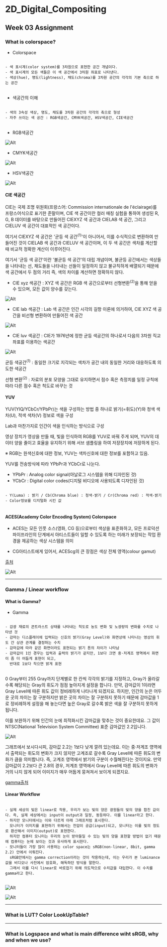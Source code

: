 # 2D_Digital_Compositing
## Week 03 Assignment
### What is colorspace?
- Colorspace
<pre>
<code>
- 색 표시계(color system)를 3차원으로 표현한 공간 개념이다. 
- 색 표시계의 모든 색들은 이 색 공간에서 3차원 좌표로 나타낸다.
- 색상(hue), 명도(lightness), 채도(chroma)를 3차원 공간의 각각의 기본 축으로 하는 공간
</code>
</pre>

- 색공간의 이해
<pre>
<code>
- 색의 3속성 색상, 명도, 채도를 3차원 공간의 각각의 축으로 형성
- 자주 쓰이는 색 공간 : RGB색공간, CMYK색공간, HSV색공간, CIE색공간
</code>
</pre>

- RGB색공간

![Alt](https://github.com/JuSeongYong/2D_Digital_Compositing/blob/master/Week04/images/200px-RGBCube_b.svg.png)


- CMYK색공간

![Alt](https://github.com/JuSeongYong/2D_Digital_Compositing/blob/master/Week04/images/%EB%8B%A4%EC%9A%B4%EB%A1%9C%EB%93%9C.jpg)


- HSV색공간

![Alt](https://github.com/JuSeongYong/2D_Digital_Compositing/blob/master/Week04/images/200px-HSV_cone.jpg)

#### CIE 색공간
CIE는 국제 조명 위원회(프랑스어: Commission internationale de l'éclairage)를 프랑스어식으로 표기한 준말이며, CIE 색 공간이란 컬러 매칭 실험을 통하여 생성된 R, G, B 데이터를 바탕으로 만들어진 CIEXYZ 색 공간과 CIELAB 색 공간, 그리고 CIELUV 색 공간이 대표적인 색 공간이다.

여기서 CIEXYZ 색 공간은 '균등 색 공간<sup>(1)</sup>'이 아니어서, 이를 수식적으로 변환하여 만들어진 것이 CIELAB 색 공간과 CIELUV 색 공간이며, 이 두 색 공간은 색차를 계산할 때 비교적 정확한 계산이 이루어진다.

여기서 '균등 색 공간'이란 '불균등 색 공간'의 대립 개념이며, 불균등 공간에서는 색상들을 나타내는 선, 채도들을 나타내는 선들이 일정하지 않고 불규칙하게 배열되기 때문에 색 공간에서 두 점의 거리 즉, 색의 차이를 계산하면 정확하지 않다.

- CIE xyz 색공간 : XYZ 색 공간은 RGB 색 공간으로부터 선형변환<sup>(2)</sup>을 통해 얻을 수 있으며, 모든 값이 양수를 갖는다.

![Alt](https://github.com/JuSeongYong/2D_Digital_Compositing/blob/master/Week04/images/CIE-1931-color-space.jpg)


- CIE lab 색공간 : Lab 색 공간은 인간 시각의 길항 이론에 의거하여, CIE XYZ 색 공간을 비선형 변환하여 만들어진 색 공간

![Alt](https://github.com/JuSeongYong/2D_Digital_Compositing/blob/master/Week04/images/CIE-LAB-1976-color-space.png)


- CIE luv 색공간 : CIE가 1976년에 정한 균등 색공간의 하나로서 다음의 3차원 직교 좌표를 이용하는 색공간

![Alt](https://github.com/JuSeongYong/2D_Digital_Compositing/blob/master/Week04/images/CIELUV.png)

균등 색공간<sup>(1)</sup> : 동일한 크기로 지각되는 색차가 공간 내의 동일한 거리와 대응하도록 의도한 색공간

선형 변환<sup>(2)</sup> : 자료의 분포 모양을 그대로 유지하면서 점수 혹은 측정치를 일정 규칙에 따라 다른 점수 혹은 척도로 바꾸는 것

#### YUV
YUV(YIQ/YCbCr/YPbPr)는 색을 구성하는 방법 중 하나로 밝기(=휘도)(Y)와 청색 색차(U), 적색 색차(V) 정보로 색을 구성

Lab과 마찬가지로 인간이 색을 인식하는 방식으로 구성

영상 장치가 영상을 만들 때, 빛을 인식하여 RGB를 YUV로 바꿔 주게 되며, YUV의 데이터 양을 줄이고 효율을 유지하기 위해 서브 샘플링을 하여 저장장치에 저장하게 된다.

※ RGB는 원색신호에 대한 정보, YUV는 색차신호에 대한 정보를 포함하고 있음.

YUV를 전송방식에 따라 YPbPr과 YCbCr로 나눈다.

- YPbPr : Analog color signal(아날로그 시스템을 위해 디자인된 것)
- YCbCr : Digital color codes(디지털 비디오에 사용되도록 디자인된 것)
<pre>
<code>
- Y(Luma) : 밝기 / Cb(Chroma blue) : 청색-밝기 / Cr(Chroma red) : 적색-밝기
- Color정보를 디지털화 시킨 값
</code>
</pre>

#### ACES(Academy Color Encoding System) Colorspace

- ACES는 모든 인풋 소스(영화, CG 등)으로부터 색상을 표준화하고, 모든 프로덕션 파이프라인의 단계에서 아티스트들이 일할 수 있도록 하는 미래가 보장되는 작업 환경을 제공하는 색상 시스템을 의미

- CG아티스트에게 있어서, ACEScg의 큰 장점은 색상 전체 영역(colour gamut)

[출처](https://blog.naver.com/jygoldturtel/221827788379)

![Alt](https://github.com/JuSeongYong/2D_Digital_Compositing/blob/master/Week04/images/%EB%8B%A4%EC%9A%B4%EB%A1%9C%EB%93%9C%20(1).jpg)

-------------
### Gamma / Linear workflow

#### What is Gamma?

- Gamma

<pre>
<code>
- 감광 재료의 콘트라스트 상태를 나타내는 척도로 농도 변화 및 노광량의 변화를 수치로 나타낸 것
- 감마는 디스플레이에 입력되는 신호의 밝기(Gray Level)와 화면상에 나타나는 영상의 휘도 간 상관 관계를 결정하는 수치
- 감마값에 따라 같은 화면이라도 표현되는 밝기 톤의 차이가 나타남
- 감마값이 1인 경우는 입력과 출력의 밝기가 같지만, 1보다 크면 중·저계조 영역에서 화면이 좀 더 어둡게 표현이 되고, 
  반대로 1보다 작으면 밝게 표현
</code>
</pre>

0 Gray부터 255 Gray까지 단계별로 한 칸씩 각각의 밝기를 지정하고, Gray가 올라갈수록 해당되는 Gray의 휘도가 점점 높아지게 설정을 합니다. 만약, 감마값이 1이라면 Gray Level에 따른 휘도 값이 정비례하게 나타나게 되겠지요. 하지만, 인간의 눈은 어두운 곳의 차이는 잘 구분하지만 밝은 곳의 차이는 잘 구분하지 못하기 때문에 감마값을 1로 정비례하게 설정을 해 놓는다면 높은 Gray로 갈수록 밝은 색을 잘 구분하지 못하게 됩니다.

이를 보완하기 위해 인간의 눈에 최적화시킨 감마값을 맞추는 것이 중요한데요. 그 값이 NTSC(National Television System Committee) 표준 감마값인 2.2입니다.

![Alt](https://github.com/JuSeongYong/2D_Digital_Compositing/blob/master/Week04/images/gammacurve.jpg)

그래프에서 보시다시피, 감마값 2.2는 1보다 낮게 깔려 있는데요. 이는 중·저계조 영역에서 출력되는 휘도의 변화가 크지 않지만 고계조로 갈수록 Gray Level에 따른 휘도의 변화가 큼을 의미합니다. 즉, 고계조 영역에서 밝기의 구분이 수월해진다는 것이지요. 만약 감마값이 2.2보다 큰 2.8의 경우, 저계조 영역에서 Gray Level에 따른 휘도의 변화가 거의 나지 않게 되어 이미지가 매우 어둡게 뭉쳐져서 보이게 되겠지요.

[gamma출처](https://news.samsungdisplay.com/1869)

#### Linear Workflow

<pre>
<code>
- 실제 세상의 빛은 linear로 작용, 우리가 보는 빛의 양은 광원들의 빛의 양을 합친 값이다. 즉, 실제 세상에서는 input이 output과 일정, 동등하다. 이를 linear라고 한다.
- 하지만 모니터에서는 이와 다르게 아래 그래프처럼 표시한다.
  모니터가 이미지를 표현하기 위해서는 전압이 공급(input)되고, 모니터는 이를 빛의 정도로 환산해서 이미지(output)로 표현한다.
  하지만 컴퓨터 모니터는 우리의 눈이 받아들일 수 있는 빛의 양을 표현할 방법이 없기 때문에 컴퓨터는 눈에 보이는 것과 유사하게 표시한다.
- 모니터들이 가장 많이 사용하는 color space는 sRGB(non-linear, 8bit, gamma 2.2) 안에서 이뤄진다.
  sRGB안에서는 gamma correction이라는 것이 작용하는데, 이는 우리가 본 luminance값을 비디오나 사진에서 암호화, 해독하던 방식을 말한다.
  그래서 이를 다시 linear로 바로잡기 위해 의도적으로 수치값을 대입한다. 이 수치를 gamma라고 한다.
</code>
</pre>

![Alt](https://github.com/JuSeongYong/2D_Digital_Compositing/blob/master/Week04/images/%EB%A6%AC%EB%8B%88%EC%96%B4%EC%9B%8C%ED%81%AC%ED%94%8C%EB%A1%9C%EC%9A%B0.png)

![Alt](https://github.com/JuSeongYong/2D_Digital_Compositing/blob/master/Week04/images/asdf.png)

------------
### What is LUT? Color LookUpTable?

---------------
### What is Logspace and what is main difference wiht sRGB, why and when we use?
